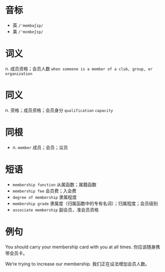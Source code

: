 # 音标

- 英 `/'membəʃɪp/`
- 美 `/'mɛmbɚʃɪp/`

# 词义

n. 成员资格；会员人数
`when someone is a member of a club, group, or organization`

# 同义

n. 资格；成员资格；会员身分
`qualification` `capacity`

# 同根

- n. `member` 成员；会员；议员

# 短语

- `membership function` 从属函数；属籍函数
- `membership fee` 会员费；入会费
- `degree of membership` 隶属程度
- `membership grade` 隶属度（归属函数中的专有名词）；归属程度；会员级别
- `associate membership` 副会员，准会员资格

# 例句

You should carry your membership card with you at all times.
你应该随身携带会员卡。

We’re trying to increase our membership.
我们正在设法增加会员人数。



